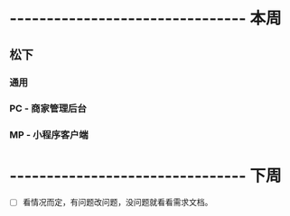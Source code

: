 # -------------------------------- 本周

## 松下
### 通用
### PC - 商家管理后台
### MP - 小程序客户端

# -------------------------------- 下周
* [ ] 看情况而定，有问题改问题，没问题就看看需求文档。

